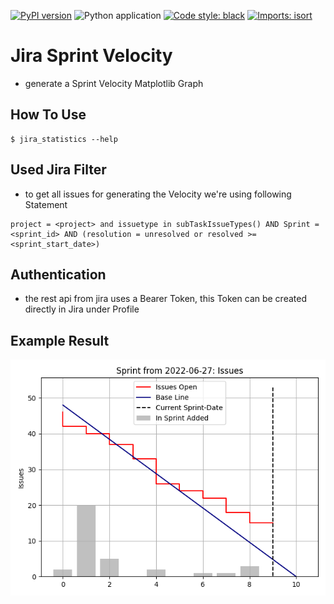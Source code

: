 [![PyPI version](https://badge.fury.io/py/sprint-velocity.svg)](https://badge.fury.io/py/sprint-velocity)
![Python application](https://github.com/FelixTheC/jira_srcum_velocity/workflows/Python%20application/badge.svg)
[![Code style: black](https://img.shields.io/badge/code%20style-black-000000.svg)](https://github.com/psf/black)
[![Imports: isort](https://img.shields.io/badge/%20imports-isort-%231674b1?style=flat&labelColor=ef8336)](https://pycqa.github.io/isort/)


# Jira Sprint Velocity
- generate a Sprint Velocity Matplotlib Graph

## How To Use
```shell
$ jira_statistics --help

```

## Used Jira Filter
- to get all issues for generating the Velocity we're using following Statement
```shell
project = <project> and issuetype in subTaskIssueTypes() AND Sprint = <sprint_id> AND (resolution = unresolved or resolved >= <sprint_start_date>)
```

## Authentication
- the rest api from jira uses a Bearer Token, this Token can be created directly in Jira under Profile


## Example Result
![SprintVelocity](images/test.png)

